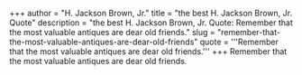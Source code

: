 +++
author = "H. Jackson Brown, Jr."
title = "the best H. Jackson Brown, Jr. Quote"
description = "the best H. Jackson Brown, Jr. Quote: Remember that the most valuable antiques are dear old friends."
slug = "remember-that-the-most-valuable-antiques-are-dear-old-friends"
quote = '''Remember that the most valuable antiques are dear old friends.'''
+++
Remember that the most valuable antiques are dear old friends.

